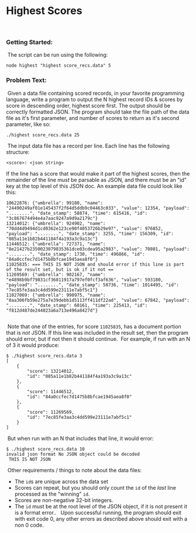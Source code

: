 # Highest Scores
​
### Getting Started:
​
The script can be run using the following:
```
node highest "highest score_recs.data" 5
```
### Problem Text:
​
Given a data file containing scored records, in your favorite
programming language, write a program to output the N highest record IDs & scores by score in descending order, highest score first. The output should be correctly formatted JSON. The program should take the file path of the data file as it's first parameter, and
number of scores to return as it's second parameter, like so:
```
./highest score_recs.data 25
```
​
The input data file has a record per line. Each line has the following structure:
```
<score>: <json string>
```
If the line has a score that would make it part of the highest scores, then the remainder of the line _must_ be parsable as JSON, and there must be an "id" key at the top level of this JSON doc.
​
An example data file could look like this:
​
```
10622876: {"umbrella": 99180, "name": "24490249af01e145437f2f64d5ddb9c04463c033", "value": 12354, "payload": "........", "date_stamp": 58874, "time": 615416, "id": "3c867674494e4a7aac9247a9d9a2179c"}
13214012: {"umbrella": 924902, "name": "70dd4d9494d1cd0362e123ce90f4053726b29e97", "value": 976852, "payload": "........", "date_stamp": 3255, "time": 156309, "id": "085a11e1b82b441184f4a193a3c9a13c"}
11446512: {"umbrella": 727371, "name": "8e21427b2350023079835361dce03cdea95a2983", "value": 70801, "payload": "........", "date_stamp": 1730, "time": 496866, "id": "84a0ccfec7d1475b8bfcae1945aea8f0"}
11025835: === THIS IS NOT JSON and should error if this line is part of the result set, but is ok if it not ==
11269569: {"umbrella": 902167, "name": "e4898b9bf79831cf36811917a797ef0fcf3af636", "value": 593180, "payload": "........", "date_stamp": 58736, "time": 1014495, "id": "7ec85fe3aa3c4dd599e23111e7abf5c1"}
11027069: {"umbrella": 990975, "name": "8aa306fb59e275a7e39debb1d5113ff411df22ad", "value": 67842, "payload": "........", "date_stamp": 60161, "time": 225413, "id": "f812d487de244023a6a713e496a8427d"}
​
```
​
Note that one of the entries, for score `11025835`, has a document portion that is _not_ JSON. If this line was included in the result set,
then the program should error, but if not then it should continue.
​
For example, if run with an N of 3 it would produce:
​
```
$ ./highest score_recs.data 3
[
    {
        "score": 13214012,
        "id": "085a11e1b82b441184f4a193a3c9a13c"
    },
    {
        "score": 11446512,
        "id": "84a0ccfec7d1475b8bfcae1945aea8f0"
    },
    {
        "score": 11269569,
        "id": "7ec85fe3aa3c4dd599e23111e7abf5c1"
    }
]
```
​
But when run with an N that includes that line, it would error:
```
$ ./highest score_recs.data 10
invalid json format No JSON object could be decoded
 THIS IS NOT JSON
```
​
Other requirements / things to note about the data files:
* The `id`s are unique across the data set
* Scores can repeat, but you should only count the `id` of the _last_ line processed as the "winning" `id`.
* Scores are non-negative 32-bit integers.
* The `id` must be at the root level of the JSON object, if it is not present it is a format error..
  ​
  ​
  Upon successful running, the program should exit with exit code 0, any other errors as described above should exit with a non 0 code.